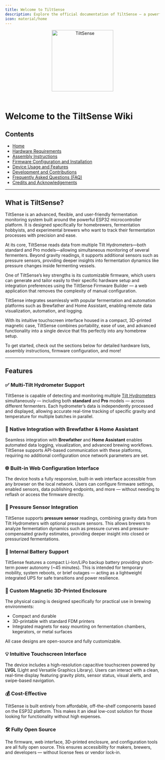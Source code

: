 ```yaml
---
title: Welcome to TiltSense
description: Explore the official documentation of TiltSense — a powerful, customizable, and open-source fermentation monitoring system based on ESP32.
icon: material/home
---
```


<div align="center">
  <img src="../TiltSense/assets/logo-text.svg" alt="TiltSense" width="200" style="margin-bottom: 1.5rem;" />
</div>

# Welcome to the TiltSense Wiki

## Contents

- [Home](index.md)
- [Hardware Requirements](Hardware.md)
- [Assembly Instructions](Assembly.md)
- [Firmware Configuration and Installation](Firmware-Setup.md)
- [Device Usage and Features](Usage.md)
- [Development and Contributions](Development.md)
- [Frequently Asked Questions (FAQ)](FAQ.md)
- [Credits and Acknowledgements](Credits.md)

---

## What is TiltSense?

TiltSense is an advanced, flexible, and user-friendly fermentation monitoring system built around the powerful ESP32
microcontroller platform. It is designed specifically for homebrewers, fermentation hobbyists, and experimental brewers
who want to track their fermentation processes with precision and ease.

At its core, TiltSense reads data from multiple Tilt Hydrometers—both standard and Pro models—allowing simultaneous
monitoring of several fermenters. Beyond gravity readings, it supports additional sensors such as pressure sensors,
providing deeper insights into fermentation dynamics like pressure changes inside fermenting vessels.

One of TiltSense’s key strengths is its customizable firmware, which users can generate and tailor easily to their
specific hardware setup and integration preferences using the TiltSense Firmware Builder — a web application that
removes the complexity of manual configuration.

TiltSense integrates seamlessly with popular fermentation and automation platforms such as Brewfather and Home
Assistant, enabling remote data visualization, automation, and logging.

With its intuitive touchscreen interface housed in a compact, 3D-printed magnetic case, TiltSense combines portability,
ease of use, and advanced functionality into a single device that fits perfectly into any homebrew setup.

To get started, check out the sections below for detailed hardware lists, assembly instructions, firmware configuration,
and more!

---

## Features

### ✅ Multi-Tilt Hydrometer Support

TiltSense is capable of detecting and monitoring multiple [Tilt Hydrometers](https://tilthydrometer.com/)
simultaneously — including both **standard** and **Pro** models — across different fermenters. Each hydrometer’s data is
independently processed and displayed, allowing accurate real-time tracking of specific gravity and temperature for
multiple batches in parallel.

### 📡 Native Integration with Brewfather & Home Assistant

Seamless integration with **Brewfather** and **Home Assistant** enables automated data logging, visualization, and
advanced brewing workflows. TiltSense supports API-based communication with these platforms, requiring no additional
configuration once network parameters are set.

### 🌐 Built-in Web Configuration Interface

The device hosts a fully responsive, built-in web interface accessible from any browser on the local network. Users can
configure firmware settings, enabled sensors, data publishing endpoints, and more — without needing
to reflash or access the firmware directly.

### 🔀 Pressure Sensor Integration

TiltSense supports **pressure sensor** readings, combining gravity data from Tilt Hydrometers with optional pressure
sensors. This allows brewers to analyze fermentation dynamics such as pressure curves and pressure-compensated gravity
estimates, providing deeper insight into closed or pressurized fermentations.

### 🔋 Internal Battery Support

TiltSense features a compact Li-Ion/LiPo backup battery providing short-term power autonomy (~45 minutes). This is
intended for temporary mobility, system reboots, or brief outages — acting as a lightweight integrated UPS for safe
transitions and power resilience.

### 🧲 Custom Magnetic 3D-Printed Enclosure

The physical casing is designed specifically for practical use in brewing environments:

- Compact and durable
- 3D-printable with standard FDM printers
- Integrated magnets for easy mounting on fermentation chambers, kegerators, or metal surfaces  

All case designs are open-source and fully customizable.

### 💡 Intuitive Touchscreen Interface

The device includes a high-resolution capacitive touchscreen powered by **LVGL** (Light and Versatile Graphics Library).
Users can interact with a clean, real-time display featuring gravity plots, sensor status, visual alerts, and
swipe-based navigation.

### 💰 Cost-Effective

TiltSense is built entirely from affordable, off-the-shelf components based on the ESP32 platform. This makes it an
ideal low-cost solution for those looking for functionality without high expenses.

### 🛠️ Fully Open Source

The firmware, web interface, 3D-printed enclosure, and configuration tools are all fully open source. This ensures
accessibility for makers, brewers, and developers — without license fees or vendor lock-in.